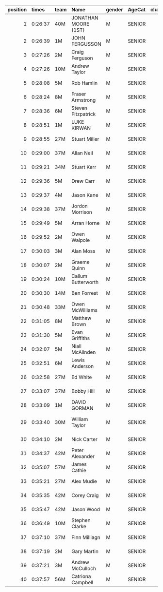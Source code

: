 |   position | times   | team   | Name                 | gender   | AgeCat   |   clubnumber | Club name                  | Website                                    |   finishPosition |
|-----------:|:--------|:-------|:---------------------|:---------|:---------|-------------:|:---------------------------|:-------------------------------------------|-----------------:|
|          1 | 0:26:37 | 40M    | JONATHAN MOORE (1ST) | M        | SENIOR   |           40 | Motherwell AC              | https://motherwellac.com/                  |                2 |
|          2 | 0:26:39 | 1M     | JOHN FERGUSSON       | M        | SENIOR   |            1 | East Kilbride AC           | http://www.ekac.org.uk/                    |                3 |
|          3 | 0:27:26 | 2M     | Craig Ferguson       | M        | SENIOR   |            2 | Kilmarnock H&AC            | http://www.kilmarnockharriers.com/         |                5 |
|          4 | 0:27:26 | 10M    | Andrew Taylor        | M        | SENIOR   |           10 | Shettleston Harriers       | http://shettlestonharriers.org.uk/         |                6 |
|          5 | 0:28:08 | 5M     | Rob Hamlin           | M        | SENIOR   |            5 | Westerlands CCC            | https://westerlandsccc.co.uk/              |                9 |
|          6 | 0:28:24 | 8M     | Fraser Armstrong     | M        | SENIOR   |            8 | Bellahouston Harriers      | http://www.bellahoustonharriers.co.uk/     |               10 |
|          7 | 0:28:36 | 6M     | Steven Fitzpatrick   | M        | SENIOR   |            6 | Cambuslang Harriers        | https://cambuslangharriers.org/            |               11 |
|          8 | 0:28:51 | 1M     | LUKE KIRWAN          | M        | SENIOR   |            1 | East Kilbride AC           | http://www.ekac.org.uk/                    |               12 |
|          9 | 0:28:55 | 27M    | Stuart Miller        | M        | SENIOR   |           27 | Glasgow FrontRunners       | https://www.glasgowfrontrunners.org/       |               13 |
|         10 | 0:29:00 | 37M    | Allan Neil           | M        | SENIOR   |           37 | Law & District AAC         | http://www.lawaac.co.uk/                   |               14 |
|         11 | 0:29:21 | 34M    | Stuart Kerr          | M        | SENIOR   |           34 | Kilbarchan AAC             | https://kilbarchanaac.org.uk/              |               16 |
|         12 | 0:29:36 | 5M     | Drew Carr            | M        | SENIOR   |            5 | Westerlands CCC            | https://westerlandsccc.co.uk/              |               18 |
|         13 | 0:29:37 | 4M     | Jason Kane           | M        | SENIOR   |            4 | Inverclyde AC              | https://www.inverclydeac.org/              |               19 |
|         14 | 0:29:38 | 37M    | Jordon Morrison      | M        | SENIOR   |           37 | Law & District AAC         | http://www.lawaac.co.uk/                   |               21 |
|         15 | 0:29:49 | 5M     | Arran Horne          | M        | SENIOR   |            5 | Westerlands CCC            | https://westerlandsccc.co.uk/              |               23 |
|         16 | 0:29:52 | 2M     | Owen Walpole         | M        | SENIOR   |            2 | Kilmarnock H&AC            | http://www.kilmarnockharriers.com/         |               24 |
|         17 | 0:30:03 | 3M     | Alan Moss            | M        | SENIOR   |            3 | Bellahouston RR            | https://www.bellahoustonroadrunners.co.uk/ |               26 |
|         18 | 0:30:07 | 2M     | Graeme Quinn         | M        | SENIOR   |            2 | Kilmarnock H&AC            | http://www.kilmarnockharriers.com/         |               27 |
|         19 | 0:30:24 | 10M    | Callum Butterworth   | M        | SENIOR   |           10 | Shettleston Harriers       | http://shettlestonharriers.org.uk/         |               28 |
|         20 | 0:30:30 | 14M    | Ben Forrest          | M        | SENIOR   |           14 | Ayr Seaforth AC            | https://www.ayrseaforth.co.uk/             |               29 |
|         21 | 0:30:48 | 33M    | Owen McWilliams      | M        | SENIOR   |           33 | Irvine RC                  | https://www.irvinerunningclub.co.uk/       |               32 |
|         22 | 0:31:05 | 8M     | Matthew Brown        | M        | SENIOR   |            8 | Bellahouston Harriers      | http://www.bellahoustonharriers.co.uk/     |               34 |
|         23 | 0:31:30 | 5M     | Evan Griffiths       | M        | SENIOR   |            5 | Westerlands CCC            | https://westerlandsccc.co.uk/              |               35 |
|         24 | 0:32:07 | 5M     | Niall McAlinden      | M        | SENIOR   |            5 | Westerlands CCC            | https://westerlandsccc.co.uk/              |               37 |
|         25 | 0:32:51 | 6M     | Lewis Anderson       | M        | SENIOR   |            6 | Cambuslang Harriers        | https://cambuslangharriers.org/            |               45 |
|         26 | 0:32:58 | 27M    | Ed White             | M        | SENIOR   |           27 | Glasgow FrontRunners       | https://www.glasgowfrontrunners.org/       |               47 |
|         27 | 0:33:07 | 37M    | Bobby Hill           | M        | SENIOR   |           37 | Law & District AAC         | http://www.lawaac.co.uk/                   |               49 |
|         28 | 0:33:09 | 1M     | DAVID GORMAN         | M        | SENIOR   |            1 | East Kilbride AC           | http://www.ekac.org.uk/                    |               50 |
|         29 | 0:33:40 | 30M    | William Taylor       | M        | SENIOR   |           30 | Greenock Glenpark Harriers | https://greenockglenparkharriers.com/      |               60 |
|         30 | 0:34:10 | 2M     | Nick Carter          | M        | SENIOR   |            2 | Kilmarnock H&AC            | http://www.kilmarnockharriers.com/         |               65 |
|         31 | 0:34:37 | 42M    | Peter Alexander      | M        | SENIOR   |           42 | Newton Road Runners        | https://www.newton-roadrunners.com/        |               71 |
|         32 | 0:35:07 | 57M    | James Cathie         | M        | SENIOR   |           57 | Whitemoss AAC              | https://whitemossaac.co.uk/                |               76 |
|         33 | 0:35:21 | 27M    | Alex Mudie           | M        | SENIOR   |           27 | Glasgow FrontRunners       | https://www.glasgowfrontrunners.org/       |               79 |
|         34 | 0:35:35 | 42M    | Corey Craig          | M        | SENIOR   |           42 | Newton Road Runners        | https://www.newton-roadrunners.com/        |               81 |
|         35 | 0:35:47 | 42M    | Jason Wood           | M        | SENIOR   |           42 | Newton Road Runners        | https://www.newton-roadrunners.com/        |               82 |
|         36 | 0:36:49 | 10M    | Stephen Clarke       | M        | SENIOR   |           10 | Shettleston Harriers       | http://shettlestonharriers.org.uk/         |               93 |
|         37 | 0:37:10 | 37M    | Finn Milliagn        | M        | SENIOR   |           37 | Law & District AAC         | http://www.lawaac.co.uk/                   |               98 |
|         38 | 0:37:19 | 2M     | Gary Martin          | M        | SENIOR   |            2 | Kilmarnock H&AC            | http://www.kilmarnockharriers.com/         |              100 |
|         39 | 0:37:21 | 3M     | Andrew McCulloch     | M        | SENIOR   |            3 | Bellahouston RR            | https://www.bellahoustonroadrunners.co.uk/ |              101 |
|         40 | 0:37:57 | 56M    | Catriona Campbell    | M        | SENIOR   |           56 | West End RR                | https://www.westendroadrunners.co.uk/      |              109 |